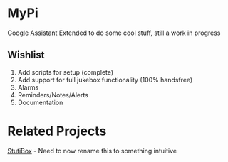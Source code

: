 # MyPi
Google Assistant Extended to do some cool stuff, still a work in progress

## Wishlist
1. Add scripts for setup (complete)
2. Add support for full jukebox functionality (100% handsfree)
3. Alarms
4. Reminders/Notes/Alerts
5. Documentation

# Related Projects
[StutiBox](https://github.com/pradeep-pioneer/StutiBox) - Need to now rename this to something intuitive
